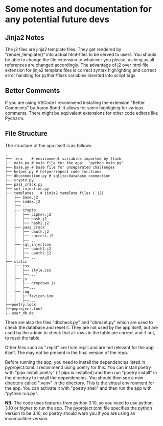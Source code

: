 # Some notes and documentation for any potential future devs

## Jinja2 Notes

The j2 files are jinja2 template files. They get rendered by "render_template()" into actual html-files to be served to users.
You should be able to change the file extension to whatever you please, as long as all references are changed accordingly.
The advantage of j2 over html file extension for jinja2 template files is correct syntax highlighting and correct error handling for python/flask variables inserted into script tags.

## Better Comments

If you are using VSCode I recommend installing the extension "Better Comments" by Aaron Bond. It allows for some highligting for various comments. There might be equivalent extensions for other code editors like Pycharm.

## File Structure

The structure of the app itself is as follows:

    .
    ├── .env	# environment variables imported by flask
    ├── main.py	# main file for the app:  "python main.py"
    ├── base.py # base file for unseparated challenges
    ├── helper.py # helper/repeat code functions
    ├── dbconnection.py # sqlite/database connection
    ├── crypto.py
    ├── pass_crack.py
    ├── sql_injection.py
    ├── templates	# jinja2 template files (.j2)
    │   ├── base.j2
    │   ├── index.j2
    │   ├── ...
    │   ├── crypto
    │   │   ├── cipher.j2
    │   │   ├── hash.j2
    │   │   ├── hash2.j2
    │   ├── pass_crack
    │   │   ├── uauth.j2
    │   │   ├── success.j2
    │   │   ├── ...
    │   ├── sql_injection
    │   │   ├── uauth1.j2
    │   │   ├── uauth2.j2
    │   │   ├── ...
    ├── static
    │   ├── css
    │   │   ├── style.css
    │   │   ├──...
    │   ├── js
    │   │   ├── dropdown.js
    │   │   ├──...
    │   ├── img
    │   │   ├──favicon.ico
    │   │   ├──...
    ├──poetry.lock
    ├──pyproject.toml
    ├──user_db.db

There are also the files "dbcheck.py" and "dbreset.py" which are used to check the database and reset it. They are not used by the app itself, but are used by the admin to check that all rows in the table are correct and if not, to reset the table.

Other files such as ".replit" are from replit and are not relevant for the app itself. The may not be present in the final version of the repo.

Before running the app, you need to install the dependencies listed in pyproject.toml. I recommend using poetry for this. You can install poetry with "pipx install poetry" (if pipx is installed) and then run "poetry install" in the directory to install the dependencies. You should then see a new directory called ".venv" in the directory. This is the virtual environment for the app. You can activate it with "poetry shell" and then run the app with "python run.py".

**NB:** The code uses features from python 3.10, so you need to use python 3.10 or higher to run the app. The pyproject.toml file specifies the python version to be 3.10, so poetry should warn you if you are using an incompatible version.
